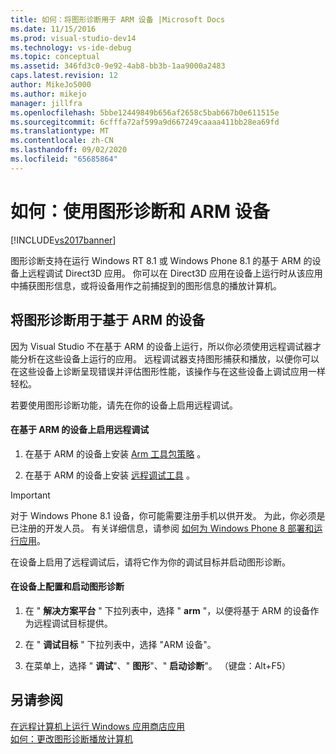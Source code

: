 ```yaml
---
title: 如何：将图形诊断用于 ARM 设备 |Microsoft Docs
ms.date: 11/15/2016
ms.prod: visual-studio-dev14
ms.technology: vs-ide-debug
ms.topic: conceptual
ms.assetid: 346fd3c0-9e92-4ab8-bb3b-1aa9000a2483
caps.latest.revision: 12
author: MikeJo5000
ms.author: mikejo
manager: jillfra
ms.openlocfilehash: 5bbe12449849b656af2658c5bab667b0e611515e
ms.sourcegitcommit: 6cfffa72af599a9d667249caaaa411bb28ea69fd
ms.translationtype: MT
ms.contentlocale: zh-CN
ms.lasthandoff: 09/02/2020
ms.locfileid: "65685864"
---
```

# <a name="how-to-use-graphics-diagnostics-with-an-arm-device"></a>如何：使用图形诊断和 ARM 设备
[!INCLUDE[vs2017banner](../includes/vs2017banner.md)]

图形诊断支持在运行 Windows RT 8.1 或 Windows Phone 8.1 的基于 ARM 的设备上远程调试 Direct3D 应用。 你可以在 Direct3D 应用在设备上运行时从该应用中捕获图形信息，或将设备用作之前捕捉到的图形信息的播放计算机。  
  
## <a name="using-graphics-diagnostics-with-an-arm-based-device"></a>将图形诊断用于基于 ARM 的设备  
 因为 Visual Studio 不在基于 ARM 的设备上运行，所以你必须使用远程调试器才能分析在这些设备上运行的应用。 远程调试器支持图形捕获和播放，以便你可以在这些设备上诊断呈现错误并评估图形性能，该操作与在这些设备上调试应用一样轻松。  
  
 若要使用图形诊断功能，请先在你的设备上启用远程调试。  
  
#### <a name="to-enable-remote-debugging-on-your-arm-based-device"></a>在基于 ARM 的设备上启用远程调试  
  
1. 在基于 ARM 的设备上安装 [Arm 工具包策略](https://msdn.microsoft.com/windows/desktop/dn469188) 。  
  
2. 在基于 ARM 的设备上安装 [远程调试工具](https://my.visualstudio.com/Downloads?q=remote%20tools%20visual%20studio%202015) 。  
  
> [!IMPORTANT]
> 对于 Windows Phone 8.1 设备，你可能需要注册手机以供开发。 为此，你必须是已注册的开发人员。 有关详细信息，请参阅 [如何为 Windows Phone 8 部署和运行应用](https://msdn.microsoft.com/library/windowsphone/develop/ff402565.aspx)。  
  
 在设备上启用了远程调试后，请将它作为你的调试目标并启动图形诊断。  
  
#### <a name="to-configure-and-start-graphics-diagnostics-on-your-device"></a>在设备上配置和启动图形诊断  
  
1. 在 " **解决方案平台** " 下拉列表中，选择 " **arm** "，以便将基于 ARM 的设备作为远程调试目标提供。  
  
2. 在 " **调试目标** " 下拉列表中，选择 "ARM 设备"。  
  
3. 在菜单上，选择 " **调试**"、" **图形**"、" **启动诊断**"。 （键盘：Alt+F5）  
  
## <a name="see-also"></a>另请参阅  
 [在远程计算机上运行 Windows 应用商店应用](../debugger/run-windows-store-apps-on-a-remote-machine.md)   
 [如何：更改图形诊断播放计算机](../debugger/how-to-change-the-graphics-diagnostics-playback-machine.md)
